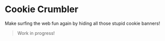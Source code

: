 # Cookie Crumbler

Make surfing the web fun again by hiding all those stupid cookie banners!

> Work in progress!

